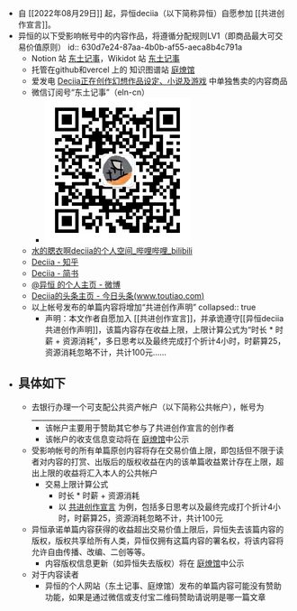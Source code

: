 - 自 [[2022年08月29日]] 起，异恒deciia（以下简称异恒）自愿参加 [[共进创作宣言]]。
- 异恒的以下受影响帐号中的内容作品，将遵循分配规则LV1（即商品最大可交易价值原则）
  id:: 630d7e24-87aa-4b0b-af55-aeca8b4c791a
	- Notion 站 [东土记事](https://easternote.com/)，Wikidot 站 [东土记事](http://easternote.wikidot.com/)
	- 托管在github和vercel 上的 知识图谱站 [庭燎馆](https://tingliao.easternote.com/)
	- 爱发电 [Deciia正在创作幻想作品设定、小说及游戏](https://afdian.net/@deciia) 中单独售卖的内容商品
	- 微信订阅号“东土记事”（eln-cn）
		- ![image.png](../assets/image_1661897502396_0.png)
	- [水的腮衣啊deciia的个人空间_哔哩哔哩_bilibili](https://space.bilibili.com/15408522/)
	- [Deciia - 知乎](https://www.zhihu.com/people/wang-deciia/posts)
	- [Deciia - 简书](https://www.jianshu.com/u/87d31e87665d)
	- [@异恒 的个人主页 - 微博](https://weibo.com/decii)
	- [Deciia的头条主页 - 今日头条(www.toutiao.com)](https://www.toutiao.com/c/user/token/MS4wLjABAAAAoFNpLWn-0HlLFnWUoU31OA-_XgKGxV1RY524SRHva-m6w2VnaGxvVqFMLZOKLNAp/?source=mine_home&log_from=c5b215850b802_1653053092347)
	- 以上帐号发布的单篇内容将增加“共进创作声明”
	  collapsed:: true
		- 声明：本文作者自愿加入 [[共进创作宣言]]，并承诡遵守[[异恒deciia共进创作声明]]，该篇内容存在收益上限，上限计算公式为“时长 * 时薪 + 资源消耗”，多日思考以及最终完成打个折计4小时，时薪算25，资源消耗忽略不计，共计100元……
- ## 具体如下
	- 去银行办理一个可支配公共资产帐户（以下简称公共帐户），帐号为___________________
		- 该帐户主要用于赞助其它参与了共进创作宣言的创作者
		- 该帐户的收支信息变动将在 [庭燎馆](https://tingliao.easternote.com/)中公示
	- 受影响帐号的所有单篇原创内容将存在交易价值上限，即包括但不限于读者对内容的打赏、出版后的版权收益在内的该单篇收益累计存在上限，超出上限的收益将汇入本人的公共帐户
		- 交易上限计算公式
			- 时长 * 时薪 + 资源消耗
			- 以 [共进创作宣言](https://mp.weixin.qq.com/s?__biz=MjM5MDEzNDAyOQ==&mid=2447514570&idx=1&sn=15a93ac249f9efff036547b0c7986df4) 为例，包括多日思考以及最终完成打个折计4小时，时薪算25，资源消耗忽略不计，共计100元
	- 异恒承诺单篇内容获得的收益超出交易价值上限后，异恒失去该篇内容的版权，版权共享给所有人类，异恒仅拥有这篇内容的署名权，将该内容将允许自由传播、改编、二创等等。
		- 内容版权信息更新（如异恒失去版权）将在 [庭燎馆](https://tingliao.easternote.com/)中公示
	- 对于内容读者
		- 异恒的个人网站（东土记事、庭燎馆）发布的单篇内容可能没有赞助功能，如果是通过微信或支付宝二维码赞助请说明是哪一篇文章